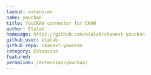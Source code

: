 ```yaml
---
layout: extension
name: youckan
title: YouCKAN connector for CKAN
author: Etalab
homepage: https://github.com/etalab/ckanext-youckan
github_user: etalab
github_repo: ckanext-youckan
category: Extension
featured: 
permalink: /extension/youckan/
---
```



<Error getting README>
